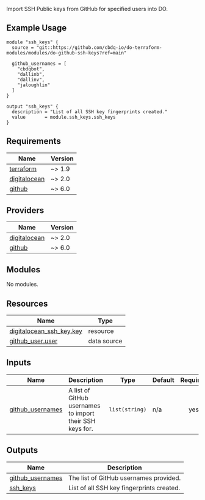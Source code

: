 <!-- BEGIN_TF_DOCS -->
Import SSH Public keys from GitHub for specified users into DO.

## Example Usage

```hcl
module "ssh_keys" {
  source = "git::https://github.com/cbdq-io/do-terraform-modules/modules/do-github-ssh-keys?ref=main"

  github_usernames = [
    "cbdqbot",
    "dallinb",
    "dallinv",
    "jaloughlin"
  ]
}

output "ssh_keys" {
  description = "List of all SSH key fingerprints created."
  value       = module.ssh_keys.ssh_keys
}
```

## Requirements

| Name | Version |
|------|---------|
| <a name="requirement_terraform"></a> [terraform](#requirement\_terraform) | ~> 1.9 |
| <a name="requirement_digitalocean"></a> [digitalocean](#requirement\_digitalocean) | ~> 2.0 |
| <a name="requirement_github"></a> [github](#requirement\_github) | ~> 6.0 |

## Providers

| Name | Version |
|------|---------|
| <a name="provider_digitalocean"></a> [digitalocean](#provider\_digitalocean) | ~> 2.0 |
| <a name="provider_github"></a> [github](#provider\_github) | ~> 6.0 |

## Modules

No modules.

## Resources

| Name | Type |
|------|------|
| [digitalocean_ssh_key.key](https://registry.terraform.io/providers/digitalocean/digitalocean/latest/docs/resources/ssh_key) | resource |
| [github_user.user](https://registry.terraform.io/providers/integrations/github/latest/docs/data-sources/user) | data source |

## Inputs

| Name | Description | Type | Default | Required |
|------|-------------|------|---------|:--------:|
| <a name="input_github_usernames"></a> [github\_usernames](#input\_github\_usernames) | A list of GitHub usernames to import their SSH keys for. | `list(string)` | n/a | yes |

## Outputs

| Name | Description |
|------|-------------|
| <a name="output_github_usernames"></a> [github\_usernames](#output\_github\_usernames) | The list of GitHub usernames provided. |
| <a name="output_ssh_keys"></a> [ssh\_keys](#output\_ssh\_keys) | List of all SSH key fingerprints created. |
<!-- END_TF_DOCS -->